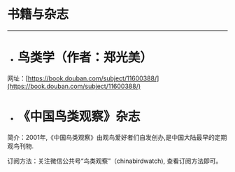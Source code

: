 # 书籍与杂志

---

* # 鸟类学（作者：郑光美）

网址：[https://book.douban.com/subject/11600388/](https://book.douban.com/subject/11600388/)

* # 《中国鸟类观察》杂志

简介：2001年,《中国鸟类观察》由观鸟爱好者们自发创办,是中国大陆最早的定期观鸟刊物.

订阅方法：关注微信公共号“鸟类观察”（chinabirdwatch\), 查看订阅方法即可。








